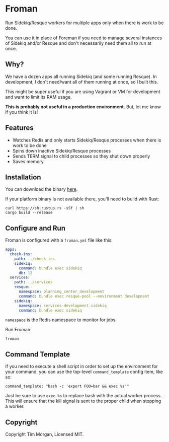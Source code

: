 # Froman

Run Sidekiq/Resque workers for multiple apps only when there is work to be done. 

You can use it in place of Foreman if you need to manage several instances of Sidekiq and/or Resque and don't necessarily need them all to run at once.

## Why?

We have a dozen apps all running Sidekiq (and some running Resque). In development, I don't need/want all of them running at once, so I built this.

This might be super useful if you are using Vagrant or VM for development and want to limit its RAM usage.

**This is probably not useful in a production environment.** But, let me know if you think it is!

## Features

* Watches Redis and only starts Sidekiq/Resque processes when there is work to be done
* Spins down inactive Sidekiq/Resque processes
* Sends TERM signal to child processes so they shut down properly
* Saves memory

## Installation

You can download the binary [here](https://github.com/seven1m/froman/releases).

If your platform binary is not available there, you'll need to build with Rust:

```
curl https://sh.rustup.rs -sSf | sh
cargo build --release
```

## Configure and Run

Froman is configured with a `froman.yml` file like this:

```yaml
apps:
  check-ins:
    path: ../check-ins
    sidekiq:
      command: bundle exec sidekiq
      db: 12
  services:
    path: ../services
    resque:
      namespace: planning_center_development
      command: bundle exec resque-pool --environment development
    sidekiq:
      namespace: services-development.sidekiq
      command: bundle exec sidekiq
```

`namespace` is the Redis namespace to monitor for jobs.


Run Froman:

```
froman
```

## Command Template

If you need to execute a shell script in order to set up the environment for your command, you can
use the top-level `command_template` config item, like so:

```
command_template: "bash -c 'export FOO=bar && exec %s'"
```

Just be sure to use `exec %s` to replace bash with the actual worker process. This will ensure that
the kill signal is sent to the proper child when stopping a worker.

## Copyright

Copyright Tim Morgan, Licensed MIT.
